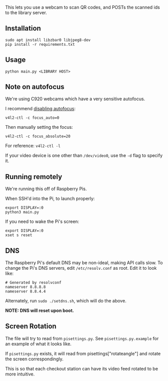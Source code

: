 This lets you use a webcam to scan QR codes, and POSTs the scanned ids to the library server.


## Installation

```
sudo apt install libzbar0 libjpeg8-dev
pip install -r requirements.txt
```

## Usage

```
python main.py <LIBRARY HOST>
```

## Note on autofocus

We're using C920 webcams which have a very sensitive autofocus.

I recommend [disabling autofocus](https://stackoverflow.com/a/16658508/1097920):

    v4l2-ctl -c focus_auto=0

Then manually setting the focus:

    v4l2-ctl -c focus_absolute=20

For reference: `v4l2-ctl -l`

If your video device is one other than `/dev/video0`, use the `-d` flag to specify it.

## Running remotely

We're running this off of Raspberry Pis.

When SSH'd into the Pi, to launch properly:

    export DISPLAY=:0
    python3 main.py

If you need to wake the Pi's screen:

    export DISPLAY=:0
    xset s reset

## DNS

The Raspberry Pi's default DNS may be non-ideal, making API calls slow. To change the Pi's DNS servers, edit `/etc/resolv.conf` as root. Edit it to look like:

    # Generated by resolvconf
    nameserver 8.8.8.8
    nameserver 8.8.4.4  

Alternately, run `sudo ./setdns.sh`, which will do the above.

**NOTE: DNS will reset upon boot.**

## Screen Rotation

The file will try to read from `pisettings.py`. See `pisettings.py.example` for an example of what it looks like.

If `pisettings.py` exists, it will read from pisettings["rotateangle"] and rotate the screen correspondingly.

This is so that each checkout station can have its video feed rotated to be more intuitive.

